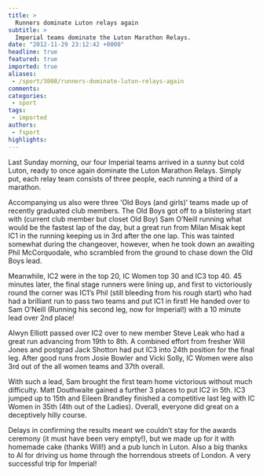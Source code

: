 ```yaml
---
title: >
  Runners dominate Luton relays again
subtitle: >
  Imperial teams dominate the Luton Marathon Relays.
date: "2012-11-29 23:12:42 +0000"
headline: true
featured: true
imported: true
aliases:
 - /sport/3008/runners-dominate-luton-relays-again
comments:
categories:
 - sport
tags:
 - imported
authors:
 - fsport
highlights:
---
```


Last Sunday morning, our four Imperial teams arrived in a sunny but cold Luton, ready to once again dominate the Luton Marathon Relays. Simply put, each relay team consists of three people, each running a third of a marathon.

Accompanying us also were three ‘Old Boys (and girls)’ teams made up of recently graduated club members. The Old Boys got off to a blistering start with (current club member but closet Old Boy) Sam O’Neill running what would be the fastest lap of the day, but a great run from Milan Misak kept IC1 in the running keeping us in 3rd after the one lap. This was tainted somewhat during the changeover, however, when he took down an awaiting Phil McCorquodale, who scrambled from the ground to chase down the Old Boys lead.

Meanwhile, IC2 were in the top 20, IC Women top 30 and IC3 top 40.
 45 minutes later, the final stage runners were lining up, and first to victoriously round the corner was IC1’s Phil (still bleeding from his rough start) who had had a brilliant run to pass two teams and put IC1 in first! He handed over to Sam O’Neill (Running his second leg, now for Imperial!) with a 10 minute lead over 2nd place!

Alwyn Elliott passed over IC2 over to new member Steve Leak who had a great run advancing from 19th to 8th. A combined effort from fresher Will Jones and postgrad Jack Shotton had put IC3 into 24th position for the final leg. After good runs from Josie Bowler and Vicki Solly, IC Women were also 3rd out of the all women teams and 37th overall.

With such a lead, Sam brought the first team home victorious without much difficulty. Matt Douthwaite gained a further 3 places to put IC2 in 5th. IC3 jumped up to 15th and Eileen Brandley finished a competitive last leg with IC Women in 35th (4th out of the Ladies). Overall, everyone did great on a deceptively hilly course.

Delays in confirming the results meant we couldn’t stay for the awards ceremony (it must have been very empty!), but we made up for it with homemade cake (thanks Will!) and a pub lunch in Luton. Also a big thanks to Al for driving us home through the horrendous streets of London.
 A very successful trip for Imperial!
